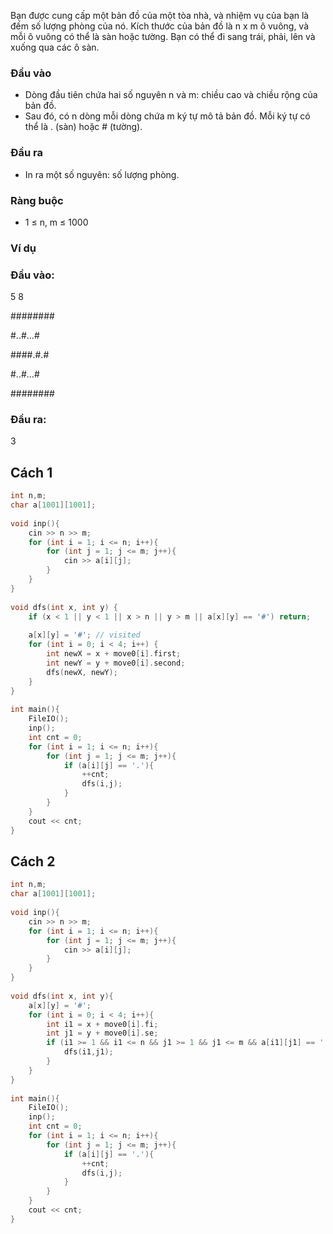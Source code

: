 Bạn được cung cấp một bản đồ của một tòa nhà, và nhiệm vụ của bạn là đếm số lượng phòng của nó. Kích thước của bản đồ là n x m ô vuông, và mỗi ô vuông có thể là sàn hoặc tường. Bạn có thể đi sang trái, phải, lên và xuống qua các ô sàn.

### Đầu vào
- Dòng đầu tiên chứa hai số nguyên n và m: chiều cao và chiều rộng của bản đồ.
- Sau đó, có n dòng mỗi dòng chứa m ký tự mô tả bản đồ. Mỗi ký tự có thể là . (sàn) hoặc # (tường).

### Đầu ra
- In ra một số nguyên: số lượng phòng.

### Ràng buộc
- 1 ≤ n, m ≤ 1000
  
### Ví dụ
### Đầu vào:
5 8

########

#..#...#

####.#.#

#..#...#

########

### Đầu ra:
3

## Cách 1
```cpp
int n,m; 
char a[1001][1001];
 
void inp(){
    cin >> n >> m;
    for (int i = 1; i <= n; i++){
        for (int j = 1; j <= m; j++){
            cin >> a[i][j];
        }
    }
}
 
void dfs(int x, int y) {
    if (x < 1 || y < 1 || x > n || y > m || a[x][y] == '#') return;
 
    a[x][y] = '#'; // visited
    for (int i = 0; i < 4; i++) {
        int newX = x + move0[i].first;
        int newY = y + move0[i].second;
        dfs(newX, newY);
    }
}
 
int main(){
    FileIO();
    inp();
    int cnt = 0;
    for (int i = 1; i <= n; i++){
        for (int j = 1; j <= m; j++){
            if (a[i][j] == '.'){
                ++cnt;
                dfs(i,j);
            }
        }
    }
    cout << cnt;
}
```
## Cách 2
```cpp
int n,m; 
char a[1001][1001];
 
void inp(){
    cin >> n >> m;
    for (int i = 1; i <= n; i++){
        for (int j = 1; j <= m; j++){
            cin >> a[i][j];
        }
    }
}
 
void dfs(int x, int y){
    a[x][y] = '#';
    for (int i = 0; i < 4; i++){
        int i1 = x + move0[i].fi;
        int j1 = y + move0[i].se;
        if (i1 >= 1 && i1 <= n && j1 >= 1 && j1 <= m && a[i1][j1] == '.'){
            dfs(i1,j1);
        }
    }
}
 
int main(){
    FileIO();
    inp();
    int cnt = 0;
    for (int i = 1; i <= n; i++){
        for (int j = 1; j <= m; j++){
            if (a[i][j] == '.'){
                ++cnt;
                dfs(i,j);
            }
        }
    }
    cout << cnt;
}
```
